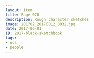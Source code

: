 ```yaml
---
layout: item
title: Page 070
description: Rough character sketches
image: 201702_20170812_0032.jpg
date: 2017-06-01
ID: 2017-black-sketchbook
tags: 
- ocs 
- people
---
```

